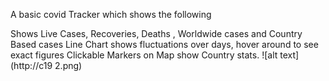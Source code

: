 A basic covid Tracker which shows the following

Shows Live Cases, Recoveries, Deaths , Worldwide cases and Country Based cases
Line Chart shows fluctuations over days, hover around to see exact figures
Clickable Markers on Map show Country stats.
![alt text](http://c19 2.png)
